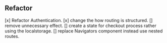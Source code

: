 ## Refactor

[x] Refactor Authentication.
[x] change the how routing is structured.
[] remove unnecessary effect.
[] create a state for checkout process rather using the localstorage.
[] replace Navigators component instead use nested routes.
